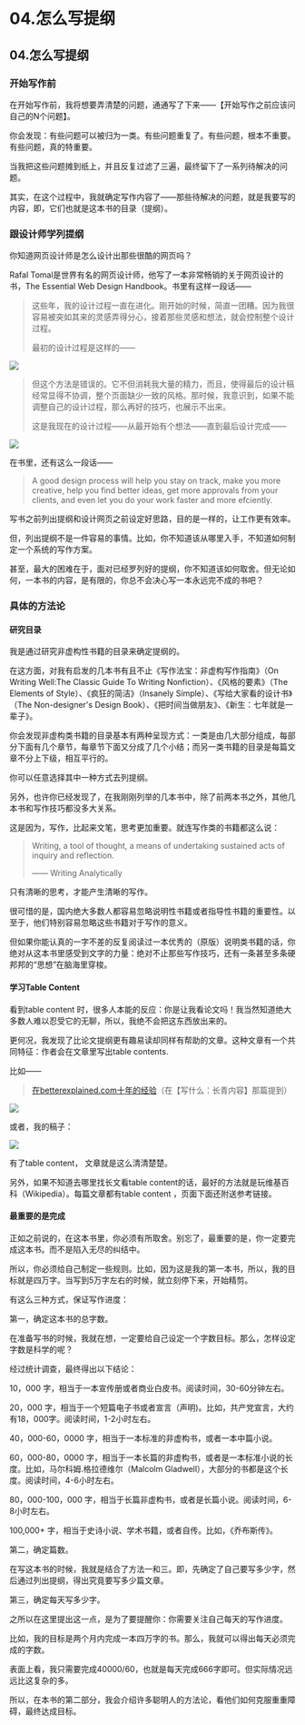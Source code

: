 # 04.怎么写提纲

## 04.怎么写提纲

### 开始写作前

在开始写作前，我将想要弄清楚的问题，通通写了下来——【开始写作之前应该问自己的N个问题】。

你会发现：有些问题可以被归为一类。有些问题重复了。有些问题，根本不重要。有些问题，真的特重要。

当我把这些问题摊到纸上，并且反复过滤了三遍，最终留下了一系列待解决的问题。

其实，在这个过程中，我就确定写作内容了——那些待解决的问题，就是我要写的内容，即，它们也就是这本书的目录（提纲）。

### 跟设计师学列提纲

你知道网页设计师是怎么设计出那些很酷的网页吗？

Rafal Tomal是世界有名的网页设计师，他写了一本非常畅销的关于网页设计的书，The Essential Web Design Handbook。书里有这样一段话——

> 这些年，我的设计过程一直在进化。刚开始的时候，简直一团糟。因为我很容易被突如其来的灵感弄得分心，接着那些灵感和想法，就会控制整个设计过程。
>
> 最初的设计过程是这样的——

![](.gitbook/assets/ping-mu-kuai-zhao-20170426-xia-wu-11.08.49.png)

> 但这个方法是错误的。它不但消耗我大量的精力，而且，使得最后的设计稿经常显得不协调，整个页面缺少一致的风格。那时候，我意识到，如果不能调整自己的设计过程，那么再好的技巧，也展示不出来。
>
> 这是我现在的设计过程——从最开始有个想法——直到最后设计完成——

![](.gitbook/assets/ping-mu-kuai-zhao-20170426-xia-wu-11.09.12.png)

在书里，还有这么一段话——

> A good design process will help you stay on track, make you more creative, help you find better ideas, get more approvals from your clients, and even let you do your work faster and more efciently.

写书之前列出提纲和设计网页之前设定好思路，目的是一样的，让工作更有效率。

但，列出提纲不是一件容易的事情。比如，你不知道该从哪里入手，不知道如何制定一个系统的写作方案。

甚至，最大的困难在于，面对已经罗列好的提纲，你不知道该如何取舍。但无论如何，一本书的内容，是有限的，你总不会决心写一本永远完不成的书吧？

### 具体的方法论

#### 研究目录

我是通过研究非虚构性书籍的目录来确定提纲的。

在这方面，对我有启发的几本书有且不止《写作法宝：非虚构写作指南》（On Writing Well:The Classic Guide To Writing Nonfiction）、《风格的要素》（The Elements of Style）、《疯狂的简洁》（Insanely Simple）、《写给大家看的设计书》（The Non-designer's Design Book）、《把时间当做朋友》、《新生：七年就是一辈子》。

你会发现非虚构类书籍的目录基本有两种呈现方式：一类是由几大部分组成，每部分下面有几个章节，每章节下面又分成了几个小结；而另一类书籍的目录是每篇文章不分上下级，相互平行的。

你可以任意选择其中一种方式去列提纲。

另外，也许你已经发现了，在我刚刚列举的几本书中，除了前两本书之外，其他几本书和写作技巧都没多大关系。

这是因为，写作，比起来文笔，思考更加重要。就连写作类的书籍都这么说：

> Writing, a tool of thought, a means of undertaking sustained acts of inquiry and reflection.
>
> —— Writing Analytically

只有清晰的思考，才能产生清晰的写作。

很可惜的是，国内绝大多数人都容易忽略说明性书籍或者指导性书籍的重要性。以至于，他们特别容易忽略这些书籍对于写作的意义。

但如果你能认真的一字不差的反复阅读过一本优秀的（原版）说明类书籍的话，你绝对从这本书里感受到文字的力量：绝对不止那些写作技巧，还有一条甚至多条硬邦邦的“思想”在脑海里穿梭。

#### 学习Table Content

看到table content 时，很多人本能的反应：你是让我看论文吗！我当然知道绝大多数人难以忍受它的无聊，所以，我绝不会把这东西放出来的。

更何况，我发现了比论文提纲更有趣易读却同样有帮助的文章。这种文章有一个共同特征：作者会在文章里写出table contents.

比如——

> [在betterexplained.com十年的经验](https://betterexplained.com/articles/life-lessons-10-years/)（在【写什么：长青内容】那篇提到）

![](.gitbook/assets/ping-mu-kuai-zhao-20170706-shang-wu-10.08.33.png)

或者，我的稿子：

![](.gitbook/assets/ping-mu-kuai-zhao-20170706-shang-wu-11.49.35.png)

有了table content， 文章就是这么清清楚楚。

另外，如果不知道去哪里找长文看table content的话，最好的方法就是玩维基百科（Wikipedia）。每篇文章都有table content ，页面下面还附送参考链接。

#### 最重要的是完成

正如之前说的，在这本书里，你必须有所取舍。别忘了，最重要的是，你一定要完成这本书。而不是陷入无尽的纠结中。

所以，你必须给自己制定一些规则。比如，因为这是我的第一本书，所以，我的目标就是四万字。当写到5万字左右的时候，就立刻停下来，开始精剪。

有这么三种方式，保证写作进度：

第一，确定这本书的总字数。

在准备写书的时候，我就在想，一定要给自己设定一个字数目标。那么，怎样设定字数是科学的呢？

经过统计调查，最终得出以下结论：

10，000 字，相当于一本宣传册或者商业白皮书。阅读时间，30-60分钟左右。

20，000 字，相当于一个短篇电子书或者宣言（声明\)。比如，共产党宣言，大约有18，000字。阅读时间，1-2小时左右。

40，000-60，0000 字，相当于一本标准的非虚构书，或者一本中篇小说。

60，000-80，0000 字，相当于一本长篇的非虚构书，或者是一本标准小说的长度。比如，马尔科姆.格拉德维尔（Malcolm Gladwell），大部分的书都是这个长度。阅读时间，4-6小时左右。

80，000-100，000 字，相当于长篇非虚构书，或者是长篇小说。阅读时间，6-8小时左右。

100,000+ 字，相当于史诗小说、学术书籍，或者自传。比如，《乔布斯传》。

第二，确定篇数。

在写这本书的时候，我就是结合了方法一和三。即，先确定了自己要写多少字，然后通过列出提纲，得出究竟要写多少篇文章。

第三，确定每天写多少字。

之所以在这里提出这一点，是为了要提醒你：你需要关注自己每天的写作进度。

比如，我的目标是两个月内完成一本四万字的书。那么，我就可以得出每天必须完成的字数。

表面上看，我只需要完成40000/60，也就是每天完成666字即可。但实际情况远远比这复杂的多。

所以，在本书的第二部分，我会介绍许多聪明人的方法论，看他们如何克服重重障碍，最终达成目标。

